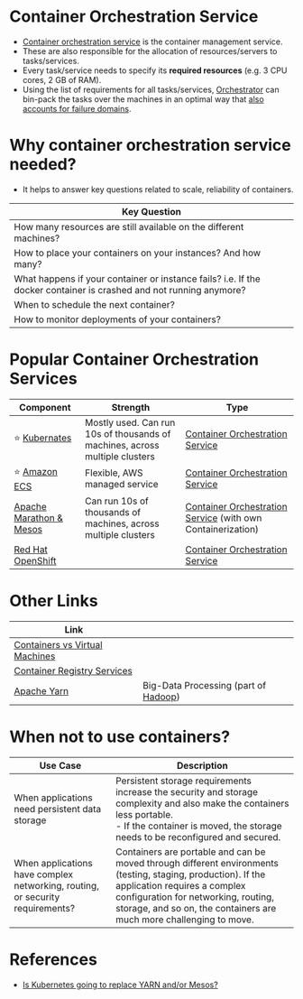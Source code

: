# Container Orchestration Service
- [Container orchestration service](https://www.vmware.com/topics/glossary/content/container-orchestration.html) is the container management service.
- These are also responsible for the allocation of resources/servers to tasks/services. 
- Every task/service needs to specify its **required resources** (e.g. 3 CPU cores, 2 GB of RAM). 
- Using the list of requirements for all tasks/services, [Orchestrator]() can bin-pack the tasks over the machines in an optimal way that [also accounts for failure domains](https://github.com/Anshul619/HLD-System-Designs/blob/main/5_HighAvailability/FaultTolerance.md).

# Why container orchestration service needed?
- It helps to answer key questions related to scale, reliability of containers.

| Key Question                                                                                                       |
|--------------------------------------------------------------------------------------------------------------------|
| How many resources are still available on the different machines?                                                  |
| How to place your containers on your instances? And how many?                                                      |
| What happens if your container or instance fails? i.e. If the docker container is crashed and not running anymore? |
| When to schedule the next container?                                                                               |
| How to monitor deployments of your containers?                                                                     |

# Popular Container Orchestration Services

| Component                                                                                                             | Strength                                                                    | Type                                                                     |
|-----------------------------------------------------------------------------------------------------------------------|-----------------------------------------------------------------------------|--------------------------------------------------------------------------|
| :star: [Kubernates](Kubernates/Readme.md)                                                                             | Mostly used. Can run 10s of thousands of machines, across multiple clusters | [Container Orchestration Service](Readme.md)                             |
| :star: [Amazon ECS](https://github.com/Anshul619/AWS-Services/tree/main/3_ContainerOrchestration/AmazonECS/Readme.md) | Flexible, AWS managed service                                               | [Container Orchestration Service](Readme.md)                             |
| [Apache Marathon & Mesos](ApacheMarathon&Mesos.md)                                                                    | Can run 10s of thousands of machines, across multiple clusters              | [Container Orchestration Service](Readme.md) (with own Containerization) |
| [Red Hat OpenShift](https://www.redhat.com/en/technologies/cloud-computing/openshift)                                 |                                                                             | [Container Orchestration Service](Readme.md)                             |

# Other Links

| Link                                                        |                                                                             |
|-------------------------------------------------------------|-----------------------------------------------------------------------------|
| [Containers vs Virtual Machines](../1_Containers/ContainerVsVMs.md)         |                                                                             |
| [Container Registry Services](../1_Containers/ContainerRegistryServices.md) |                                                                             |
| [Apache Yarn](ApacheYarn.md)                                | Big-Data Processing (part of [Hadoop](https://github.com/Anshul619/data-engineering/tree/main/ApacheHadoop/Readme.md)) | 

# When not to use containers?

| Use Case                                                                      | Description                                                                                                                                                                                                                                                |
|-------------------------------------------------------------------------------|------------------------------------------------------------------------------------------------------------------------------------------------------------------------------------------------------------------------------------------------------------|
| When applications need persistent data storage                                | Persistent storage requirements increase the security and storage complexity and also make the containers less portable. <br/>- If the container is moved, the storage needs to be reconfigured and secured.                                               |
| When applications have complex networking, routing, or security requirements? | Containers are portable and can be moved through different environments (testing, staging, production). If the application requires a complex configuration for networking, routing, storage, and so on, the containers are much more challenging to move. |

# References
- [Is Kubernetes going to replace YARN and/or Mesos?](https://www.quora.com/Is-Kubernetes-going-to-replace-YARN-and-or-Mesos)
